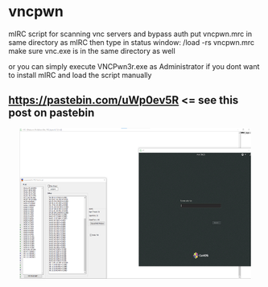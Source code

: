 # vncpwn
mIRC script for scanning vnc servers and bypass auth
put vncpwn.mrc in same directory as mIRC then type in status window: /load -rs vncpwn.mrc
make sure vnc.exe is in the same directory as well

or you can simply execute VNCPwn3r.exe as Administrator if you dont want to install mIRC and load the script manually

## https://pastebin.com/uWp0ev5R <= see this post on pastebin 

<p align="center">
  <img width="460" height="300" src="https://raw.githubusercontent.com/ind3p3nd3nt/vncpwn/main/Annotation%202021-08-25%20142639.png">
</p>
